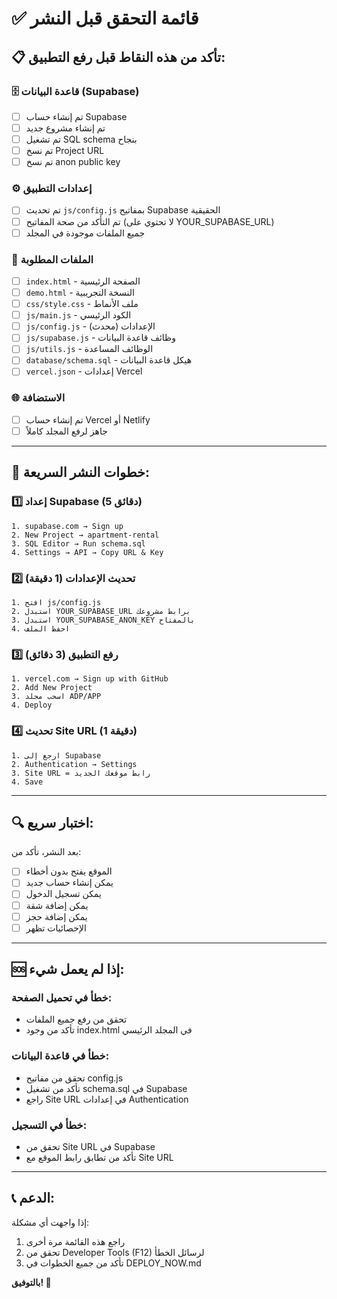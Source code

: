# ✅ قائمة التحقق قبل النشر

## 📋 تأكد من هذه النقاط قبل رفع التطبيق:

### 🗄️ قاعدة البيانات (Supabase)
- [ ] تم إنشاء حساب Supabase
- [ ] تم إنشاء مشروع جديد
- [ ] تم تشغيل SQL schema بنجاح
- [ ] تم نسخ Project URL
- [ ] تم نسخ anon public key

### ⚙️ إعدادات التطبيق
- [ ] تم تحديث `js/config.js` بمفاتيح Supabase الحقيقية
- [ ] تم التأكد من صحة المفاتيح (لا تحتوي على YOUR_SUPABASE_URL)
- [ ] جميع الملفات موجودة في المجلد

### 📁 الملفات المطلوبة
- [ ] `index.html` - الصفحة الرئيسية
- [ ] `demo.html` - النسخة التجريبية
- [ ] `css/style.css` - ملف الأنماط
- [ ] `js/main.js` - الكود الرئيسي
- [ ] `js/config.js` - الإعدادات (محدث)
- [ ] `js/supabase.js` - وظائف قاعدة البيانات
- [ ] `js/utils.js` - الوظائف المساعدة
- [ ] `database/schema.sql` - هيكل قاعدة البيانات
- [ ] `vercel.json` - إعدادات Vercel

### 🌐 الاستضافة
- [ ] تم إنشاء حساب Vercel أو Netlify
- [ ] جاهز لرفع المجلد كاملاً

---

## 🚀 خطوات النشر السريعة:

### 1️⃣ إعداد Supabase (5 دقائق)
```
1. supabase.com → Sign up
2. New Project → apartment-rental
3. SQL Editor → Run schema.sql
4. Settings → API → Copy URL & Key
```

### 2️⃣ تحديث الإعدادات (1 دقيقة)
```
1. افتح js/config.js
2. استبدل YOUR_SUPABASE_URL برابط مشروعك
3. استبدل YOUR_SUPABASE_ANON_KEY بالمفتاح
4. احفظ الملف
```

### 3️⃣ رفع التطبيق (3 دقائق)
```
1. vercel.com → Sign up with GitHub
2. Add New Project
3. اسحب مجلد ADP/APP
4. Deploy
```

### 4️⃣ تحديث Site URL (1 دقيقة)
```
1. ارجع إلى Supabase
2. Authentication → Settings
3. Site URL = رابط موقعك الجديد
4. Save
```

---

## 🔍 اختبار سريع:

بعد النشر، تأكد من:
- [ ] الموقع يفتح بدون أخطاء
- [ ] يمكن إنشاء حساب جديد
- [ ] يمكن تسجيل الدخول
- [ ] يمكن إضافة شقة
- [ ] يمكن إضافة حجز
- [ ] الإحصائيات تظهر

---

## 🆘 إذا لم يعمل شيء:

### خطأ في تحميل الصفحة:
- تحقق من رفع جميع الملفات
- تأكد من وجود index.html في المجلد الرئيسي

### خطأ في قاعدة البيانات:
- تحقق من مفاتيح config.js
- تأكد من تشغيل schema.sql في Supabase
- راجع Site URL في إعدادات Authentication

### خطأ في التسجيل:
- تحقق من Site URL في Supabase
- تأكد من تطابق رابط الموقع مع Site URL

---

## 📞 الدعم:

إذا واجهت أي مشكلة:
1. راجع هذه القائمة مرة أخرى
2. تحقق من Developer Tools (F12) لرسائل الخطأ
3. تأكد من جميع الخطوات في DEPLOY_NOW.md

**بالتوفيق! 🚀**